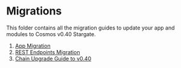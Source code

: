 <!--
order: false
parent:
  order: 6
-->

# Migrations

This folder contains all the migration guides to update your app and modules to Cosmos v0.40 Stargate.

1. [App Migration](./app.md)
1. [REST Endpoints Migration](./rest.md)
1. [Chain Upgrade Guide to v0.40](./chain-upgrade-guide-040.md)
